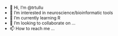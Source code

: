 - 👋 Hi, I’m @trtullu
- 👀 I’m interested in neuroscience/bioinformatic tools
- 🌱 I’m currently learning R
- 💞️ I’m looking to collaborate on ...
- 📫 How to reach me ...

<!---
trtullu/trtullu is a ✨ special ✨ repository because its `README.md` (this file) appears on your GitHub profile.
You can click the Preview link to take a look at your changes.
--->
